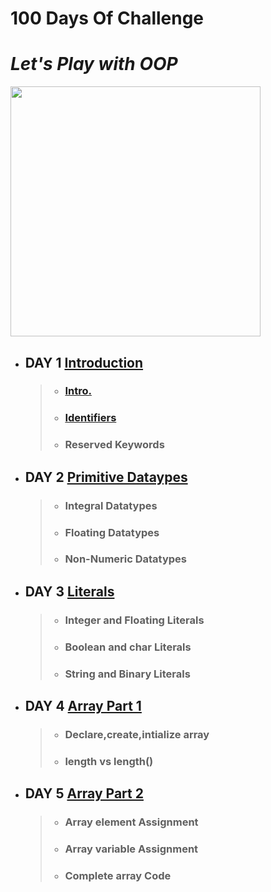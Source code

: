 # 100 Days Of Challenge
# *Let's Play with OOP*

<img src="https://user-images.githubusercontent.com/69478693/147401421-8f640725-4468-4072-ad6d-ce3059f74664.png" width="400" height="400">

* ## DAY 1 [Introduction](https://github.com/goalsachiever/100DaysOfChallenge/tree/master/src/Day1)
     > - ### [Intro.](https://onlinegdb.com/H5VUIwlzgo)
     > - ### [Identifiers](https://onlinegdb.com/IT1uhNDF08)
     > - ### Reserved Keywords 
* ## DAY 2 [Primitive Dataypes](https://github.com/goalsachiever/100DaysOfChallenge/tree/master/src/Day2)
     > - ### Integral Datatypes
     > - ### Floating Datatypes
     > - ### Non-Numeric Datatypes
* ## DAY 3 [Literals](https://github.com/goalsachiever/100DaysOfChallenge/tree/master/src/Day3)
     > - ### Integer and Floating Literals
     > - ### Boolean and char Literals
     > - ### String and Binary Literals
* ## DAY 4 [Array Part 1](https://github.com/goalsachiever/100DaysOfChallenge/tree/master/src/Day4)
     > - ### Declare,create,intialize array
     > - ### length vs length()
* ## DAY 5 [Array Part 2](https://github.com/goalsachiever/100DaysOfChallenge/tree/master/src/Day5)
     > - ### Array element Assignment
     > - ### Array variable Assignment
     > - ### Complete array Code 


